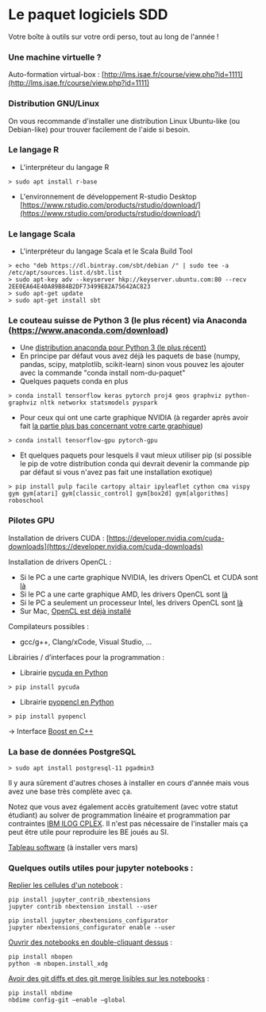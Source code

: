 # Le paquet logiciels SDD

Votre boîte à outils sur votre ordi perso, tout au long de l'année !

### Une machine virtuelle ?

Auto-formation virtual-box : [http://lms.isae.fr/course/view.php?id=1111](http://lms.isae.fr/course/view.php?id=1111)

### Distribution GNU/Linux
On vous recommande d'installer une distribution Linux Ubuntu-like (ou Debian-like) pour trouver facilement de l'aide si besoin.

### Le langage R
- L'interpréteur du langage R
~~~~
> sudo apt install r-base
~~~~
- L'environnement de développement R-studio Desktop
[https://www.rstudio.com/products/rstudio/download/](https://www.rstudio.com/products/rstudio/download/)

### Le langage Scala
- L'interpréteur du langage Scala et le Scala Build Tool
~~~~
> echo "deb https://dl.bintray.com/sbt/debian /" | sudo tee -a /etc/apt/sources.list.d/sbt.list
> sudo apt-key adv --keyserver hkp://keyserver.ubuntu.com:80 --recv 2EE0EA64E40A89B84B2DF73499E82A75642AC823
> sudo apt-get update
> sudo apt-get install sbt
~~~~

### Le couteau suisse de Python 3 (le plus récent) via Anaconda (https://www.anaconda.com/download)
- Une [distribution anaconda pour Python 3 (le plus récent)](https://www.anaconda.com/distribution/#download-section)
- En principe par défaut vous avez déjà les paquets de base (numpy, pandas, scipy, matplotlib, scikit-learn) sinon vous pouvez les ajouter avec la commande "conda install nom-du-paquet"
- Quelques paquets conda en plus
~~~~
> conda install tensorflow keras pytorch proj4 geos graphviz python-graphviz nltk networkx statsmodels pyspark
~~~~
- Pour ceux qui ont une carte graphique NVIDIA (à regarder après avoir fait [la partie plus bas concernant votre carte graphique](#GPU))
~~~~
> conda install tensorflow-gpu pytorch-gpu
~~~~
- Et quelques paquets pour lesquels il vaut mieux utiliser pip (si possible le pip de votre distribution conda qui devrait devenir la commande pip par défaut si vous n'avez pas fait une installation exotique)
~~~~
> pip install pulp facile cartopy altair ipyleaflet cython cma vispy gym gym[atari] gym[classic_control] gym[box2d] gym[algorithms] roboschool
~~~~

### <a id="GPU"></a>Pilotes GPU

Installation de drivers CUDA :
[https://developer.nvidia.com/cuda-downloads](https://developer.nvidia.com/cuda-downloads)

Installation de drivers OpenCL :
- Si le PC a une carte graphique NVIDIA, les drivers OpenCL et CUDA sont [là](http://www.nvidia.com/Download/index.aspx?lang=en-us)
- Si le PC a une carte graphique AMD, les drivers OpenCL sont [là](https://www.amd.com/en-us/solutions/professional/hpc/opencl)
- Si le PC a seulement un processeur Intel, les drivers OpenCL sont [là](https://software.intel.com/en-us/articles/opencl-drivers)
- Sur Mac, [OpenCL est déjà installé](https://support.apple.com/fr-fr/HT202823)

Compilateurs possibles :
- gcc/g++, Clang/xCode, Visual Studio, ...

Librairies / d’interfaces pour la programmation :
- Librairie [pycuda en Python](https://mathema.tician.de/software/pycuda/)
~~~~
> pip install pycuda
~~~~
- Librairie [pyopencl en Python](https://mathema.tician.de/software/pyopencl/)
~~~~
> pip install pyopencl
~~~~
→ Interface [Boost en C++](http://www.boost.org/doc/libs/1_63_0/libs/compute)

### La base de données PostgreSQL
~~~~
> sudo apt install postgresql-11 pgadmin3
~~~~

Il y aura sûrement d'autres choses à installer en cours d'année mais vous avez une base très complète avec ça.

Notez que vous avez également accès gratuitement (avec votre statut étudiant) au solver de programmation linéaire et programmation par contraintes [IBM ILOG CPLEX](https://www.ibm.com/products/ilog-cplex-optimization-studio). Il n'est pas nécessaire de l'installer mais ça peut être utile pour reproduire les BE joués au SI.

[Tableau software](https://www.tableau.com/academic/students) (à installer vers mars)

### Quelques outils utiles pour jupyter notebooks :
[Replier les cellules d'un notebook](https://stackoverflow.com/questions/33159518/collapse-cell-in-jupyter-notebook) :

~~~~
pip install jupyter_contrib_nbextensions
jupyter contrib nbextension install --user

pip install jupyter_nbextensions_configurator
jupyter nbextensions_configurator enable --user
~~~~

[Ouvrir des notebooks en double-cliquant dessus](https://github.com/takluyver/nbopen) :

~~~~
pip install nbopen
python -m nbopen.install_xdg
~~~~

[Avoir des git diffs et des git merge lisibles sur les notebooks](https://github.com/jupyter/nbdime) :

~~~~
pip install nbdime
nbdime config-git –enable –global
~~~~

